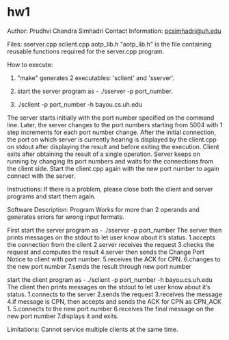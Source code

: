 # hw1
Author: Prudhvi Chandra Simhadri
Contact Information: pcsimhadri@uh.edu

Files:
sserver.cpp
sclient.cpp
aotp_lib.h
"aotp_lib.h" is the file containing reusable functions required for the server.cpp program.

How to execute:
1. "make" generates 2 executables: 'sclient' and 'sserver'.

2. start the server program as - ./sserver -p port_number.

3. ./sclient -p port_number -h bayou.cs.uh.edu

The server starts initially with the port number specified on the command line. Later, the server changes to the port numbers starting from 5004 with 1 step increments for each port number change.
After the initial connection, the port on which server is currently hearing is displayed by the client.cpp on stdout after displaying the result and before exiting the execution.
Client exits after obtaining the result of a single operation.
Server keeps on running by changing its port numbers and waits for the connections from the client side.
Start the client.cpp again with the new port number to again connect with the server.

Instructions: If there is a problem, please close both the client and server programs and start them again.

Software Description: 
Program Works for more than 2 operands and generates errors for wrong input formats.

First start the server program as - ./sserver -p port_number
The server then prints messages on the stdout to let user know about it’s status.
1.accepts the connection from the client
2.server receives the request
3.checks the request and computes the result
4.server then sends the Change Port Notice to client with port number.
5.receives the ACK for CPN.
6.changes to the new port number
7.sends the result through new port number

start the client program as - ./sclient -p port_number -h bayou.cs.uh.edu
The client then prints messages on the stdout to let user know about it’s status.
1.connects to the server
2.sends the request
3.receives the message
4.if message is CPN, then accepts and sends the ACK for CPN as CPN_ACK 1.
5.connects to the new port number
6.receives the final message on the new port number
7.displays it and exits.
 
Limitations: Cannot service multiple clients at the same time.

